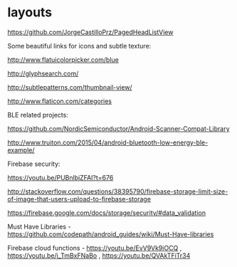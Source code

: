 # layouts

https://github.com/JorgeCastilloPrz/PagedHeadListView

Some beautiful links for icons and subtle texture:

http://www.flatuicolorpicker.com/blue

http://glyphsearch.com/

http://subtlepatterns.com/thumbnail-view/

http://www.flaticon.com/categories


BLE related projects:

https://github.com/NordicSemiconductor/Android-Scanner-Compat-Library

http://www.truiton.com/2015/04/android-bluetooth-low-energy-ble-example/


Firebase security:

https://youtu.be/PUBnlbjZFAI?t=676

http://stackoverflow.com/questions/38395790/firebase-storage-limit-size-of-image-that-users-upload-to-firebase-storage

https://firebase.google.com/docs/storage/security/#data_validation


Must Have Libraries - https://github.com/codepath/android_guides/wiki/Must-Have-libraries

Firebase cloud functions - https://youtu.be/EvV9Vk9iOCQ , https://youtu.be/j_TmBxFNaBo , https://youtu.be/QVAkTFiTr34
